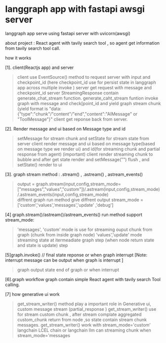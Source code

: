 # langgraph app with fastapi awsgi server
langgraph app serve using fastapi server with uvicorn(awsgi)

about project : React agent with tavily search tool , so agent get information from tavily search tool call.

how it works 

 [1]. client(Reactjs app) and server    
 
>client use EventSource() method to request server with input and checkpoint_id (here checkpoint_id use for persist state in  langgraph app across multiple invoke )
>server get request with  message and checkpoint_id
>server StreamingResponse contain generate_chat_stream function.
>generate_caht_stream funtion invoke graph with message and check[point_id and yield graph stream chunk
>(yield format is    "data:{"type":"chunk"/"content"/"end","content":"AIMessage" or "ToolMessage"}"
>client get reponse back from server.

[2]. Render message and ui based on  Message type and id 
>setMessage for stream chunk and setState for stream state from server
>client render message and ui based on message type(based on message type we render ui) and id(for streaming chunk and partial response from agent)
>(important) client  render streaming chunk to bubble and after get state render and setMessage("") flush , and setState() render to ui


[3]. graph stream method  : .stream() , .astream() , astream_events()
>output = graph.stream(input,config,stream_mode=["messages","values","custom"])/.astream(input,config,stream_mode)/.astream_events(input,config,stream_mode)   
>diffrent graph run method give diffrent output
>stream_mode =['custom','values','messages','update' ,'debug']

[4] graph.stream()/astream()/astream_events() run method support stream_mode:
>'messages', 'custom' mode is use for streaming ouput chunk from graph  (chunk from inside graph node)
>'values','update' mode streaming state at itermeadiate graph step (when node return state and state is update) step  

[5]graph.invoke()     // final state reponse or when  graph interrupt 
[Note: interrupt message can be output when graph is interrupt ]
>graph output state end of graph or when interrupt


[6].graph workflow
graph contain simple React agent with tavily search Tool calling.


[7] how generative ui work
>get_stream_writer() method play a important role in Generative ui, custom message stream (partial_response )
>get_stream_writer() use for stream custom  chunk , after stream complate aggregated custom_chunk return from node ,so state contain stream chunk messages.
>get_stream_writer() work with stream_mode='custom'
>langchain LCEL chain or langchain llm can streaming chunk when stream_mode='messages
